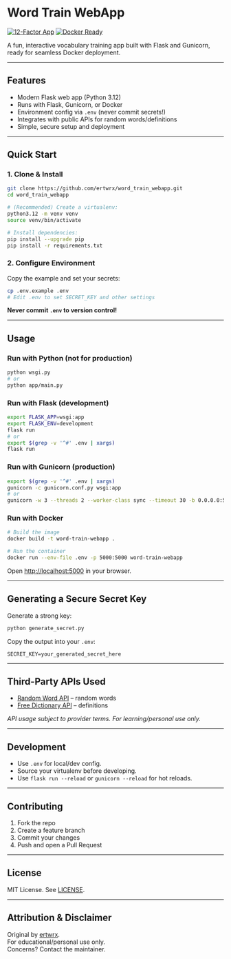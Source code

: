 # Word Train WebApp

[![12-Factor App](https://img.shields.io/badge/12--Factor-Compliant-brightgreen?logo=checkmarx&logoColor=white)](https://12factor.net/)
[![Docker Ready](https://img.shields.io/badge/Docker-Ready-blue?logo=docker&logoColor=white)](https://www.docker.com/)

A fun, interactive vocabulary training app built with Flask and Gunicorn, ready for seamless Docker deployment.

---

## Features

- Modern Flask web app (Python 3.12)
- Runs with Flask, Gunicorn, or Docker
- Environment config via `.env` (never commit secrets!)
- Integrates with public APIs for random words/definitions
- Simple, secure setup and deployment

---

## Quick Start

### 1. Clone & Install

```bash
git clone https://github.com/ertwrx/word_train_webapp.git
cd word_train_webapp

# (Recommended) Create a virtualenv:
python3.12 -m venv venv
source venv/bin/activate

# Install dependencies:
pip install --upgrade pip
pip install -r requirements.txt
```

### 2. Configure Environment

Copy the example and set your secrets:
```bash
cp .env.example .env
# Edit .env to set SECRET_KEY and other settings
```

**Never commit `.env` to version control!**

---

## Usage

### Run with Python (not for production)
```bash
python wsgi.py
# or
python app/main.py
```

### Run with Flask (development)
```bash
export FLASK_APP=wsgi:app
export FLASK_ENV=development
flask run
# or
export $(grep -v '^#' .env | xargs)
flask run
```

### Run with Gunicorn (production)
```bash
export $(grep -v '^#' .env | xargs)
gunicorn -c gunicorn.conf.py wsgi:app
# or
gunicorn -w 3 --threads 2 --worker-class sync --timeout 30 -b 0.0.0.0:5000 wsgi:app
```

### Run with Docker
```bash
# Build the image
docker build -t word-train-webapp .

# Run the container
docker run --env-file .env -p 5000:5000 word-train-webapp
```
Open [http://localhost:5000](http://localhost:5000) in your browser.

---

## Generating a Secure Secret Key

Generate a strong key:
```bash
python generate_secret.py
```
Copy the output into your `.env`:
```
SECRET_KEY=your_generated_secret_here
```

---

## Third-Party APIs Used

- [Random Word API](https://random-word-api.vercel.app/) – random words
- [Free Dictionary API](https://dictionaryapi.dev/) – definitions

*API usage subject to provider terms. For learning/personal use only.*

---

## Development

- Use `.env` for local/dev config.
- Source your virtualenv before developing.
- Use `flask run --reload` or `gunicorn --reload` for hot reloads.

---

## Contributing

1. Fork the repo
2. Create a feature branch
3. Commit your changes
4. Push and open a Pull Request

---

## License

MIT License. See [LICENSE](LICENSE).

---

## Attribution & Disclaimer

Original by [ertwrx](https://github.com/ertwrx).  
For educational/personal use only.  
Concerns? Contact the maintainer.
